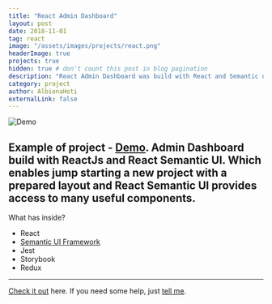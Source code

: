 ```yaml
---
title: "React Admin Dashboard"
layout: post
date: 2018-11-01
tag: react
image: "/assets/images/projects/react.png"
headerImage: true
projects: true
hidden: true # don't count this post in blog pagination
description: "React Admin Dashboard was build with React and Semantic ui framework."
category: project
author: AlbionaHoti
externalLink: false
---
```


![Demo]("/assets/images/projects/reactAdmin.jpg")

Example of project - [Demo]("/assets/images/projects/reactAdmin.png"). 
Admin Dashboard build with ReactJs and React Semantic UI. Which enables jump starting a new project with a prepared layout and React Semantic UI provides access to many useful components.
---

What has inside?

- React
- [Semantic UI Framework](https://react.semantic-ui.com/)
- Jest
- Storybook
- Redux

---

[Check it out](https://albionahoti.github.io/react_admin_dashboard/) here.
If you need some help, just [tell me](https://github.com/AlbionaHoti/react_admin_dashboard/issues).
